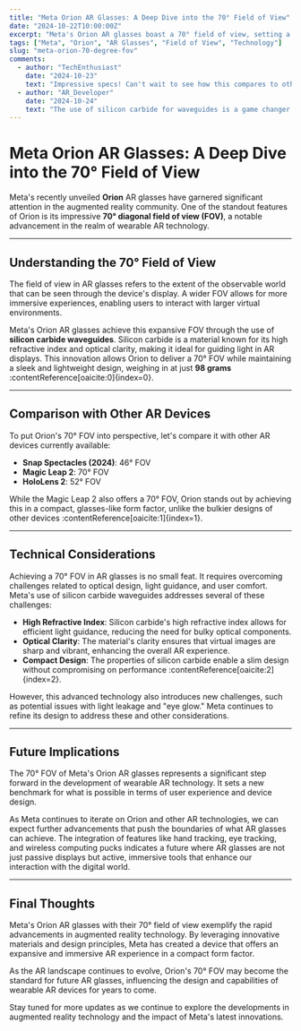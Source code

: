 ```yaml
---
title: "Meta Orion AR Glasses: A Deep Dive into the 70° Field of View"
date: "2024-10-22T10:00:00Z"
excerpt: "Meta's Orion AR glasses boast a 70° field of view, setting a new benchmark for wearable augmented reality."
tags: ["Meta", "Orion", "AR Glasses", "Field of View", "Technology"]
slug: "meta-orion-70-degree-fov"
comments:
  - author: "TechEnthusiast"
    date: "2024-10-23"
    text: "Impressive specs! Can't wait to see how this compares to other AR glasses."
  - author: "AR_Developer"
    date: "2024-10-24"
    text: "The use of silicon carbide for waveguides is a game changer for AR optics."
---
```


# Meta Orion AR Glasses: A Deep Dive into the 70° Field of View

Meta's recently unveiled **Orion** AR glasses have garnered significant attention in the augmented reality community. One of the standout features of Orion is its impressive **70° diagonal field of view (FOV)**, a notable advancement in the realm of wearable AR technology.

---

## Understanding the 70° Field of View

The field of view in AR glasses refers to the extent of the observable world that can be seen through the device's display. A wider FOV allows for more immersive experiences, enabling users to interact with larger virtual environments.

Meta's Orion AR glasses achieve this expansive FOV through the use of **silicon carbide waveguides**. Silicon carbide is a material known for its high refractive index and optical clarity, making it ideal for guiding light in AR displays. This innovation allows Orion to deliver a 70° FOV while maintaining a sleek and lightweight design, weighing in at just **98 grams** :contentReference[oaicite:0]{index=0}.

---

## Comparison with Other AR Devices

To put Orion's 70° FOV into perspective, let's compare it with other AR devices currently available:

- **Snap Spectacles (2024)**: 46° FOV
- **Magic Leap 2**: 70° FOV
- **HoloLens 2**: 52° FOV

While the Magic Leap 2 also offers a 70° FOV, Orion stands out by achieving this in a compact, glasses-like form factor, unlike the bulkier designs of other devices :contentReference[oaicite:1]{index=1}.

---

## Technical Considerations

Achieving a 70° FOV in AR glasses is no small feat. It requires overcoming challenges related to optical design, light guidance, and user comfort. Meta's use of silicon carbide waveguides addresses several of these challenges:

- **High Refractive Index**: Silicon carbide's high refractive index allows for efficient light guidance, reducing the need for bulky optical components.
- **Optical Clarity**: The material's clarity ensures that virtual images are sharp and vibrant, enhancing the overall AR experience.
- **Compact Design**: The properties of silicon carbide enable a slim design without compromising on performance :contentReference[oaicite:2]{index=2}.

However, this advanced technology also introduces new challenges, such as potential issues with light leakage and "eye glow." Meta continues to refine its design to address these and other considerations.

---

## Future Implications

The 70° FOV of Meta's Orion AR glasses represents a significant step forward in the development of wearable AR technology. It sets a new benchmark for what is possible in terms of user experience and device design.

As Meta continues to iterate on Orion and other AR technologies, we can expect further advancements that push the boundaries of what AR glasses can achieve. The integration of features like hand tracking, eye tracking, and wireless computing pucks indicates a future where AR glasses are not just passive displays but active, immersive tools that enhance our interaction with the digital world.

---

## Final Thoughts

Meta's Orion AR glasses with their 70° field of view exemplify the rapid advancements in augmented reality technology. By leveraging innovative materials and design principles, Meta has created a device that offers an expansive and immersive AR experience in a compact form factor.

As the AR landscape continues to evolve, Orion's 70° FOV may become the standard for future AR glasses, influencing the design and capabilities of wearable AR devices for years to come.

Stay tuned for more updates as we continue to explore the developments in augmented reality technology and the impact of Meta's latest innovations.
